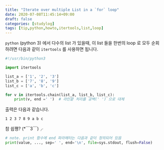 ```yaml
---
title: "Iterate over multiple List in a `for` loop"
date: 2020-07-08T11:45:14+09:00
draft: false
categories: [studylog]
tags: [tip,python,howto,itertools,list,loop]
---
```


`python` (python 3) 에서 다수의 list 가 있을때, 이 list 들을 한번의 loop 로 모두 순회하려면 다음과 같이 `itertools` 를 사용하면 됩니다.

```py
#!/usr/bin/python3

import itertools

list_a = ['1', '2', '3']
list_b = ['7', '8', '9']
list_c = ['a', 'b', 'c']

for v in itertools.chain(list_a, list_b, list_c):
    print(v, end =' ')  # 라인끝 처리를 공백(' ') 으로 대체
```


출력은 다음과 같습니다.

```
1 2 3 7 8 9 a b c
```

참 쉽쪙? (*￣3￣)╭


```py
# note. print 함수에 end 파라메터는 다음과 같이 정의되어 있음
print(value, ..., sep=' ', end='\n', file=sys.stdout, flush=False)
```
